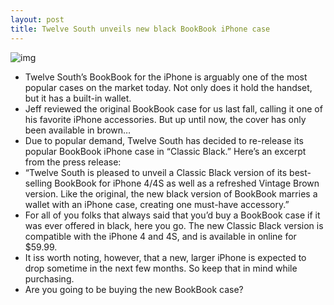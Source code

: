 ```yaml
---
layout: post
title: Twelve South unveils new black BookBook iPhone case
---
```

![img](http://media.idownloadblog.com/wp-content/uploads/2012/07/bookbookblack-e1342550525139.png)
* Twelve South’s BookBook for the iPhone is arguably one of the most popular cases on the market today. Not only does it hold the handset, but it has a built-in wallet.
* Jeff reviewed the original BookBook case for us last fall, calling it one of his favorite iPhone accessories. But up until now, the cover has only been available in brown…
* Due to popular demand, Twelve South has decided to re-release its popular BookBook iPhone case in “Classic Black.” Here’s an excerpt from the press release:
* “Twelve South is pleased to unveil a Classic Black version of its best-selling BookBook for iPhone 4/4S as well as a refreshed Vintage Brown version. Like the original, the new black version of BookBook marries a wallet with an iPhone case, creating one must-have accessory.”
* For all of you folks that always said that you’d buy a BookBook case if it was ever offered in black, here you go. The new Classic Black version is compatible with the iPhone 4 and 4S, and is available in online for $59.99.
* It iss worth noting, however, that a new, larger iPhone is expected to drop sometime in the next few months. So keep that in mind while purchasing.
* Are you going to be buying the new BookBook case?

